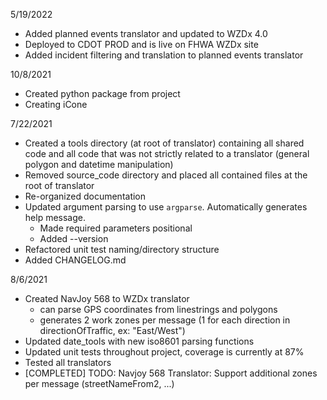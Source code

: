 5/19/2022
- Added planned events translator and updated to WZDx 4.0
- Deployed to CDOT PROD and is live on FHWA WZDx site
- Added incident filtering and translation to planned events translator

10/8/2021
- Created python package from project
- Creating iCone 

7/22/2021
- Created a tools directory (at root of translator) containing all shared code and all code that was not strictly related to a translator (general polygon and datetime manipulation)
- Removed source_code directory and placed all contained files at the root of translator
- Re-organized documentation
- Updated argument parsing to use `argparse`. Automatically generates help message.
  - Made required parameters positional
  - Added --version
- Refactored unit test naming/directory structure
- Added CHANGELOG.md

8/6/2021
- Created NavJoy 568 to WZDx translator
  - can parse GPS coordinates from linestrings and polygons
  - generates 2 work zones per message (1 for each direction in directionOfTraffic, ex: "East/West")
- Updated date_tools with new iso8601 parsing functions
- Updated unit tests throughout project, coverage is currently at 87%
- Tested all translators
- [COMPLETED] TODO: Navjoy 568 Translator: Support additional zones per message (streetNameFrom2, ...)